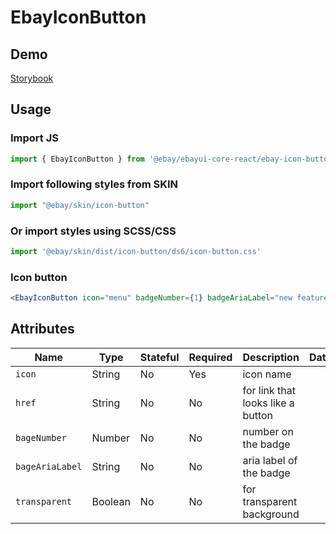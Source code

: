 # EbayIconButton

## Demo
[Storybook](https://pages.github.com/eBay/ebayui-core-react/master/?path=/story/ebay-icon-button--default)

## Usage

### Import JS
```jsx harmony
import { EbayIconButton } from '@ebay/ebayui-core-react/ebay-icon-button'
```

### Import following styles from SKIN
```jsx harmony
import "@ebay/skin/icon-button"
```

### Or import styles using SCSS/CSS
```jsx harmony
import '@ebay/skin/dist/icon-button/ds6/icon-button.css'
```

### Icon button
```jsx harmony
<EbayIconButton icon="menu" badgeNumber={1} badgeAriaLabel="new feature available" />
```

## Attributes

Name | Type | Stateful | Required | Description | Data
--- | --- | --- | --- | --- | ---
`icon` | String | No | Yes | icon name
`href` | String | No | No | for link that looks like a button
`bageNumber` | Number | No | No | number on the badge
`bageAriaLabel` | String | No | No | aria label of the badge
`transparent` | Boolean | No | No | for transparent background
